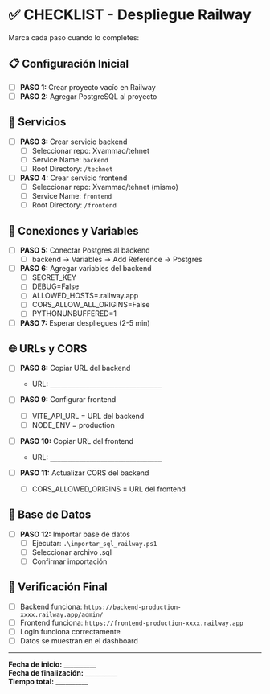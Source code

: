 # ✅ CHECKLIST - Despliegue Railway

Marca cada paso cuando lo completes:

## 📋 Configuración Inicial

- [ ] **PASO 1:** Crear proyecto vacío en Railway
- [ ] **PASO 2:** Agregar PostgreSQL al proyecto

## 🔧 Servicios

- [ ] **PASO 3:** Crear servicio backend
  - [ ] Seleccionar repo: Xvammao/tehnet
  - [ ] Service Name: `backend`
  - [ ] Root Directory: `/technet`
  
- [ ] **PASO 4:** Crear servicio frontend
  - [ ] Seleccionar repo: Xvammao/tehnet (mismo)
  - [ ] Service Name: `frontend`
  - [ ] Root Directory: `/frontend`

## 🔌 Conexiones y Variables

- [ ] **PASO 5:** Conectar Postgres al backend
  - [ ] backend → Variables → Add Reference → Postgres
  
- [ ] **PASO 6:** Agregar variables del backend
  - [ ] SECRET_KEY
  - [ ] DEBUG=False
  - [ ] ALLOWED_HOSTS=.railway.app
  - [ ] CORS_ALLOW_ALL_ORIGINS=False
  - [ ] PYTHONUNBUFFERED=1

- [ ] **PASO 7:** Esperar despliegues (2-5 min)

## 🌐 URLs y CORS

- [ ] **PASO 8:** Copiar URL del backend
  - URL: `_______________________________`

- [ ] **PASO 9:** Configurar frontend
  - [ ] VITE_API_URL = URL del backend
  - [ ] NODE_ENV = production

- [ ] **PASO 10:** Copiar URL del frontend
  - URL: `_______________________________`

- [ ] **PASO 11:** Actualizar CORS del backend
  - [ ] CORS_ALLOWED_ORIGINS = URL del frontend

## 💾 Base de Datos

- [ ] **PASO 12:** Importar base de datos
  - [ ] Ejecutar: `.\importar_sql_railway.ps1`
  - [ ] Seleccionar archivo .sql
  - [ ] Confirmar importación

## 🎉 Verificación Final

- [ ] Backend funciona: `https://backend-production-xxxx.railway.app/admin/`
- [ ] Frontend funciona: `https://frontend-production-xxxx.railway.app`
- [ ] Login funciona correctamente
- [ ] Datos se muestran en el dashboard

---

**Fecha de inicio:** __________  
**Fecha de finalización:** __________  
**Tiempo total:** __________

